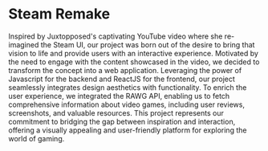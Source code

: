 # Steam Remake

Inspired by Juxtopposed's captivating YouTube video where she re-imagined the Steam UI, our project was born out of the desire to bring that vision to life and provide users with an interactive experience. Motivated by the need to engage with the content showcased in the video, we decided to transform the concept into a web application. Leveraging the power of Javascript for the backend and ReactJS for the frontend, our project seamlessly integrates design aesthetics with functionality. To enrich the user experience, we integrated the RAWG API, enabling us to fetch comprehensive information about video games, including user reviews, screenshots, and valuable resources. This project represents our commitment to bridging the gap between inspiration and interaction, offering a visually appealing and user-friendly platform for exploring the world of gaming.
